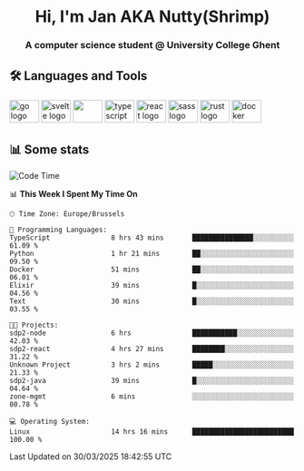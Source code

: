 <h1 align="center">Hi, I'm Jan AKA Nutty(Shrimp)</h1>
<h3 align="center">A computer science student @ University College Ghent</h3>

<h2 align="left">🛠️ Languages and Tools</h2>

###

<div align="left">
  <img src="https://cdn.jsdelivr.net/gh/devicons/devicon/icons/go/go-original.svg" height="40" width="52" alt="go logo"  />
  <img src="https://cdn.jsdelivr.net/gh/devicons/devicon@latest/icons/svelte/svelte-original.svg"  height="40" width="52" alt="svelte logo" />
  <img src="https://cdn.jsdelivr.net/gh/devicons/devicon@latest/icons/tailwindcss/tailwindcss-original.svg" height="40" width="52" />
  <img src="https://cdn.jsdelivr.net/gh/devicons/devicon/icons/typescript/typescript-original.svg" height="40" width="52" alt="typescript logo"  />
  <img src="https://cdn.jsdelivr.net/gh/devicons/devicon/icons/react/react-original.svg" height="40" width="52" alt="react logo"  />
  <img src="https://cdn.jsdelivr.net/gh/devicons/devicon/icons/sass/sass-original.svg" height="40" width="52" alt="sass logo"  />
  <img src="https://cdn.jsdelivr.net/gh/devicons/devicon@latest/icons/rust/rust-original.svg" height="40" width="52" alt="rust logo" />
  <img src="https://cdn.jsdelivr.net/gh/devicons/devicon/icons/docker/docker-original.svg" height="40" width="52" alt="docker logo"  />
</div>

<h2>📊 Some stats</h2>

<!--START_SECTION:waka-->
![Code Time](http://img.shields.io/badge/Code%20Time-5%2C787%20hrs%2032%20mins-blue)

📊 **This Week I Spent My Time On** 

```text
🕑︎ Time Zone: Europe/Brussels

💬 Programming Languages: 
TypeScript               8 hrs 43 mins       ███████████████░░░░░░░░░░   61.09 % 
Python                   1 hr 21 mins        ██░░░░░░░░░░░░░░░░░░░░░░░   09.50 % 
Docker                   51 mins             ██░░░░░░░░░░░░░░░░░░░░░░░   06.01 % 
Elixir                   39 mins             █░░░░░░░░░░░░░░░░░░░░░░░░   04.56 % 
Text                     30 mins             █░░░░░░░░░░░░░░░░░░░░░░░░   03.55 % 

🐱‍💻 Projects: 
sdp2-node                6 hrs               ███████████░░░░░░░░░░░░░░   42.03 % 
sdp2-react               4 hrs 27 mins       ████████░░░░░░░░░░░░░░░░░   31.22 % 
Unknown Project          3 hrs 2 mins        █████░░░░░░░░░░░░░░░░░░░░   21.33 % 
sdp2-java                39 mins             █░░░░░░░░░░░░░░░░░░░░░░░░   04.64 % 
zone-mgmt                6 mins              ░░░░░░░░░░░░░░░░░░░░░░░░░   00.78 % 

💻 Operating System: 
Linux                    14 hrs 16 mins      █████████████████████████   100.00 % 
```


 Last Updated on 30/03/2025 18:42:55 UTC
<!--END_SECTION:waka-->
